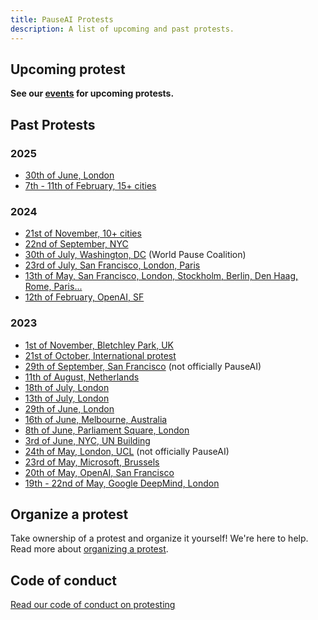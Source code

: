 ```yaml
---
title: PauseAI Protests
description: A list of upcoming and past protests.
---
```

## Upcoming protest

**See our [events](/events) for upcoming protests.**

## Past Protests

### 2025

- [30th of June, London](https://pauseai.info/deepmind-protest-2025)
- [7th - 11th of February, 15+ cities](/2025-february)

### 2024

- [21st of November, 10+ cities](/2024-november)
- [22nd of September, NYC](https://www.eventbrite.com/e/pauseai-nyc-summit-of-the-future-protest-tickets-905766862067)
- [30th of July, Washington, DC](https://www.facebook.com/events/2528518090675538) (World Pause Coalition)
- [23rd of July, San Francisco, London, Paris](https://x.com/PauseAI/status/1816550279095238711)
- [13th of May, San Francisco, London, Stockholm, Berlin, Den Haag, Rome, Paris...](/2024-may)
- [12th of February, OpenAI, SF](/2024-february)

### 2023

- [1st of November, Bletchley Park, UK](/2023-november-uk)
- [21st of October, International protest](/2023-oct)
- [29th of September, San Francisco](https://metaprotest.org/) (not officially PauseAI)
- [11th of August, Netherlands](/2023-august-nl)
- [18th of July, London](/2023-july-london-18th)
- [13th of July, London](/2023-july-london-13th)
- [29th of June, London](/2023-june-london-office-for-ai)
- [16th of June, Melbourne, Australia](/2023-june-melbourne)
- [8th of June, Parliament Square, London](/2023-june-london)
- [3rd of June, NYC, UN Building](/nyc-un-vigil)
- [24th of May, London, UCL](https://twitter.com/GFuterman/status/1660648998863028230?s=20) (not officially PauseAI)
- [23rd of May, Microsoft, Brussels](/brussels-microsoft-protest)
- [20th of May, OpenAI, San Francisco](/openai-protest)
- [19th - 22nd of May, Google DeepMind, London](/2023-may-deepmind-london)

## Organize a protest

Take ownership of a protest and organize it yourself!
We're here to help.
Read more about [organizing a protest](/organizing-a-protest).

## Code of conduct

[Read our code of conduct on protesting](/protesters-code-of-conduct)
